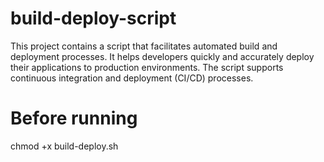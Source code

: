 # build-deploy-script
This project contains a script that facilitates automated build and deployment processes. It helps developers quickly and accurately deploy their applications to production environments. The script supports continuous integration and deployment (CI/CD) processes.

# Before running
chmod +x build-deploy.sh